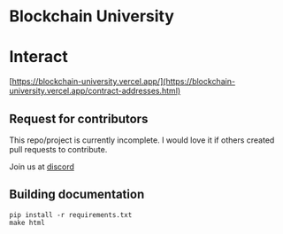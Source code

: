 # Blockchain University

# Interact
[https://blockchain-university.vercel.app/](https://blockchain-university.vercel.app/contract-addresses.html)

## Request for contributors
This repo/project is currently incomplete. I would love it if others created pull requests to contribute.

Join us at [discord](https://discord.gg/KPhtdR7m2m)

## Building documentation

```
pip install -r requirements.txt
make html
```
